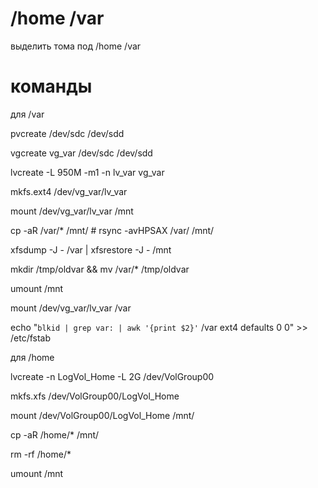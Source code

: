 # /home /var

выделить тома под /home /var


# команды

для /var

pvcreate /dev/sdc /dev/sdd

vgcreate vg_var /dev/sdc /dev/sdd

lvcreate -L 950M -m1 -n lv_var vg_var

mkfs.ext4 /dev/vg_var/lv_var

mount /dev/vg_var/lv_var /mnt

cp -aR /var/* /mnt/      # rsync -avHPSAX /var/ /mnt/

xfsdump -J - /var | xfsrestore -J - /mnt

mkdir /tmp/oldvar && mv /var/* /tmp/oldvar



umount /mnt

mount /dev/vg_var/lv_var /var

echo "`blkid | grep var: | awk '{print $2}'` /var ext4 defaults 0 0" >> /etc/fstab


для /home

lvcreate -n LogVol_Home -L 2G /dev/VolGroup00

mkfs.xfs /dev/VolGroup00/LogVol_Home

mount /dev/VolGroup00/LogVol_Home /mnt/

cp -aR /home/* /mnt/  

rm -rf /home/*

umount /mnt
